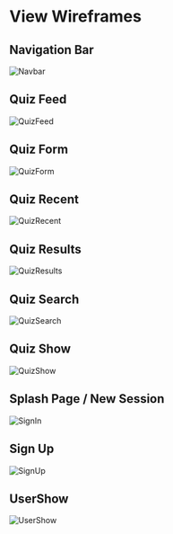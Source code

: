 # View Wireframes

## Navigation Bar
![Navbar]

## Quiz Feed
![QuizFeed]

## Quiz Form
![QuizForm]

## Quiz Recent
![QuizRecent]

## Quiz Results
![QuizResults]

## Quiz Search
![QuizSearch]

## Quiz Show
![QuizShow]

## Splash Page / New Session
![SignIn]

## Sign Up
![SignUp]

## UserShow
![UserShow]

[Navbar]: ./wireframes/Navbar.png
[QuizFeed]: ./wireframes/QuizFeed.png
[QuizForm]: ./wireframes/QuizForm.png
[QuizGame]: ./wireframes/QuizGame.png
[QuizRecent]: ./wireframes/QuizRecent.png
[QuizResults]: ./wireframes/QuizResults.png
[QuizSearch]: ./wireframes/QuizSearch.png
[QuizShow]: ./wireframes/QuizShow.png
[SignIn]: ./wireframes/SignIn.png
[SignUp]: ./wireframes/SignUp.png
[UserShow]: ./wireframes/UserShow.png
